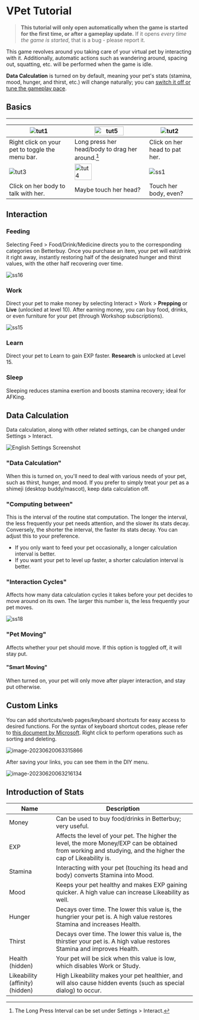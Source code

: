 # VPet Tutorial

> **This tutorial will only open automatically when the game is started for the first time, or after a gameplay update.** If it opens *every time the game is started*, that is a bug - please report it.

<!-- ? The original sentence is confusing. -->
This game revolves around you taking care of your virtual pet by interacting with it. Additionally, automatic actions such as wandering around, spacing out, squatting, etc. will be performed when the game is idle.

**Data Calculation** is turned on by default, meaning your pet's stats (stamina, mood, hunger, and thirst, etc.) will change naturally; you can [switch it off or tune the gameplay pace](#data-calculation).


## Basics

<!-- NOTE: we specifically use she/her here -->

----------
|![tut1](Tutorial.assets/CN/tut1.gif)|<img alt="tut5" src="Tutorial.assets/CN/tut5.gif" width="65%">|![tut2](Tutorial.assets/CN/tut2.gif)|
|--|--|--|
|Right click on your pet to toggle the menu bar.|Long press her head/body to drag her around.[^long-press]|Click on her head to pat her.|
|![tut3](Tutorial.assets/CN/tut3.gif)|<img alt="tut4" src="Tutorial.assets/CN/tut4.gif" width="50%">|![ss1](Tutorial.assets/CN/ss1.gif)|
|Click on her body to talk with her.|Maybe touch her head?|Touch her body, even?|

[^long-press]: The Long Press Interval can be set under Settings > Interact.


## Interaction

### Feeding

Selecting Feed > Food/Drink/Medicine directs you to the corresponding categories on Betterbuy. Once you purchase an item, your pet will eat/drink it right away, instantly restoring half of the designated hunger and thirst values, with the other half recovering over time.

![ss16](Tutorial.assets/CN/ss16.gif)

### Work

Direct your pet to make money by selecting Interact > Work > **Prepping** or **Live** (unlocked at level 10). After earning money, you can buy food, drinks, or even furniture for your pet (through Workshop subscriptions).

![ss15](Tutorial.assets/CN/ss15.gif)

### Learn

Direct your pet to Learn to gain EXP faster. **Research** is unlocked at Level 15.

### Sleep

Sleeping reduces stamina exertion and boosts stamina recovery; ideal for AFKing.


## Data Calculation

Data calculation, along with other related settings, can be changed under Settings > Interact.

![English Settings Screenshot](Tutorial.assets/EN/VPet_Settings.PNG)

### "Data Calculation"

When this is turned on, you'll need to deal with various needs of your pet, such as thirst, hunger, and mood. If you prefer to simply treat your pet as a shimeji (desktop buddy/mascot), keep data calculation off.

### "Computing between"

This is the interval of the routine stat computation. The longer the interval, the less frequently your pet needs attention, and the slower its stats decay. Conversely, the shorter the interval, the faster its stats decay. You can adjust this to your preference.

* If you only want to feed your pet occasionally, a longer calculation interval is better.
* If you want your pet to level up faster, a shorter calculation interval is better.

### "Interaction Cycles"

Affects how many data calculation cycles it takes before your pet decides to move around on its own. The larger this number is, the less frequently your pet moves.

![ss18](Tutorial.assets/CN/ss18.gif)

### "Pet Moving"

Affects whether your pet should move. If this option is toggled off, it will stay put.

#### "Smart Moving"

When turned on, your pet will only move after player interaction, and stay put otherwise.


## Custom Links

You can add shortcuts/web pages/keyboard shortcuts for easy access to desired functions. For the syntax of keyboard shortcut codes, please refer to [this document by Microsoft](https://learn.microsoft.com/en-us/dotnet/api/system.windows.forms.sendkeys.send?view=windowsdesktop-6.0#remarks). Right click to perform operations such as sorting and deleting.

![image-20230620063315866](Tutorial.assets/CN/image-20230620063315866.png)

After saving your links, you can see them in the DIY menu.

![image-20230620063216134](Tutorial.assets/CN/image-20230620063216134.png)

## Introduction of Stats

|Name|Description|
|----|-----------|
|Money|Can be used to buy food/drinks in Betterbuy; very useful.|
|EXP|Affects the level of your pet. The higher the level, the more Money/EXP can be obtained from working and studying, and the higher the cap of Likeability is.|
|Stamina|Interacting with your pet (touching its head and body) converts Stamina into Mood.|
|Mood|Keeps your pet healthy and makes EXP gaining quicker. A high value can increase Likeability as well.|
|Hunger|Decays over time. The lower this value is, the hungrier your pet is. A high value restores Stamina and increases Health.|
|Thirst|Decays over time. The lower this value is, the thirstier your pet is. A high value restores Stamina and improves Health.|
|Health (hidden)|Your pet will be sick when this value is low, which disables Work or Study.|
|Likeability (affinity) (hidden)|High Likeability makes your pet healthier, and will also cause hidden events (such as special dialog) to occur.|